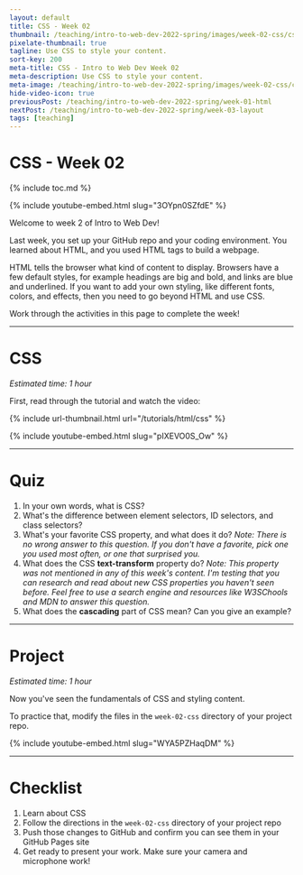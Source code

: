 ```yaml
---
layout: default
title: CSS - Week 02
thumbnail: /teaching/intro-to-web-dev-2022-spring/images/week-02-css/css.png
pixelate-thumbnail: true
tagline: Use CSS to style your content.
sort-key: 200
meta-title: CSS - Intro to Web Dev Week 02
meta-description: Use CSS to style your content.
meta-image: /teaching/intro-to-web-dev-2022-spring/images/week-02-css/css.png
hide-video-icon: true
previousPost: /teaching/intro-to-web-dev-2022-spring/week-01-html
nextPost: /teaching/intro-to-web-dev-2022-spring/week-03-layout
tags: [teaching]
---
```


# CSS - Week 02

{% include toc.md %}

{% include youtube-embed.html slug="3OYpn0SZfdE" %}

Welcome to week 2 of Intro to Web Dev!

Last week, you set up your GitHub repo and your coding environment. You learned about HTML, and you used HTML tags to build a webpage.

HTML tells the browser what kind of content to display. Browsers have a few default styles, for example headings are big and bold, and links are blue and underlined. If you want to add your own styling, like different fonts, colors, and effects, then you need to go beyond HTML and use CSS.

Work through the activities in this page to complete the week!

---

# CSS

*Estimated time: 1 hour*

First, read through the tutorial and watch the video:

{% include url-thumbnail.html url="/tutorials/html/css" %}

{% include youtube-embed.html slug="pIXEVO0S_Ow" %}

---

# Quiz

1. In your own words, what is CSS?
2. What's the difference between element selectors, ID selectors, and class selectors?
3. What's your favorite CSS property, and what does it do? *Note: There is no wrong answer to this question. If you don't have a favorite, pick one you used most often, or one that surprised you.*
4. What does the CSS **text-transform** property do? *Note: This property was not mentioned in any of this week's content. I'm testing that you can research and read about new CSS properties you haven't seen before. Feel free to use a search engine and resources like W3SChools and MDN to answer this question.*
5. What does the **cascading** part of CSS mean? Can you give an example?

---

# Project

*Estimated time: 1 hour*

Now you've seen the fundamentals of CSS and styling content.

To practice that, modify the files in the `week-02-css` directory of your project repo.

{% include youtube-embed.html slug="WYA5PZHaqDM" %}

---

# Checklist

1. Learn about CSS
2. Follow the directions in the `week-02-css` directory of your project repo
3. Push those changes to GitHub and confirm you can see them in your GitHub Pages site
4. Get ready to present your work. Make sure your camera and microphone work!
